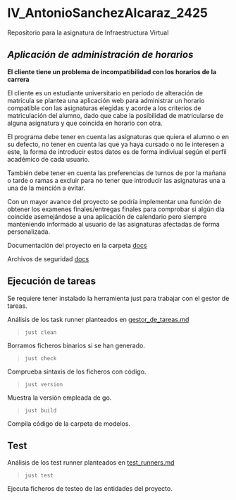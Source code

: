 # IV_AntonioSanchezAlcaraz_2425
Repositorio para la asignatura de Infraestructura Virtual

## *Aplicación de administración de horarios*

**El cliente tiene un problema de incompatibilidad con los horarios de la carrera**

El cliente es un estudiante universitario en periodo de alteración de matrícula se plantea una aplicación web para administrar un horario compatible con las asignaturas elegidas y acorde a los criterios de matriculación del alumno, dado que cabe la posibilidad de matricularse de alguna asignatura y que coincida en horario con otra.

El programa debe tener en cuenta las asignaturas que quiera el alumno o en su defecto, no tener en cuenta las que ya haya cursado o no le interesen a este, la forma de introducir estos datos es de forma indiviual según el perfil académico de cada usuario.

También debe tener en cuenta las preferencias de turnos de por la mañana o tarde o ramas a excluir para no tener que introducir las asignaturas una a una de la mención a evitar.

Con un mayor avance del proyecto se podría implementar una función de obtener los examenes finales/entregas finales para comprobar si algún día coincide asemejándose a una aplicación de calendario pero siempre manteniendo informado al usuario de las asignaturas afectadas de forma personalizada.

Documentación del proyecto en la carpeta [docs](https://github.com/ChinChainis/Proyecto_Reparahorarios_IV2425/blob/Objetivo-4/docs/README.md)

Archivos de seguridad [docs](https://github.com/ChinChainis/Proyecto_Reparahorarios_IV2425/tree/Objetivo-4/docs/docs_seguridad_repositorio)


## Ejecución de tareas
Se requiere tener instalado la herramienta just para trabajar con el gestor de tareas.

Análisis de los task runner planteados en [gestor_de_tareas.md](https://github.com/ChinChainis/Proyecto_Reparahorarios_IV2425/blob/Objetivo-4/docs/gestor_tareas.md)

> `just clean`

Borramos ficheros binarios si se han generado.

> `just check`

Comprueba sintaxis de los ficheros con código.

> `just version`

Muestra la versión empleada de go.

> `just build`

Compila código de la carpeta de modelos.

## Test
Análisis de los test runner planteados en [test_runners.md](https://github.com/ChinChainis/Proyecto_Reparahorarios_IV2425/blob/Objetivo-4/docs/test_runners.md)

> `just test`

Ejecuta ficheros de testeo de las entidades del proyecto.
